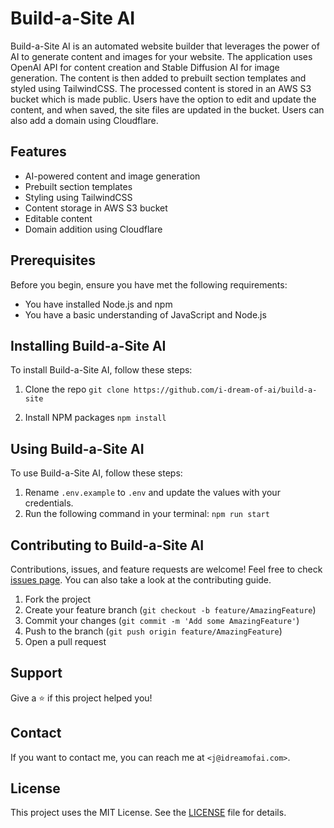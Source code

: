 # Build-a-Site AI

Build-a-Site AI is an automated website builder that leverages the power of AI to generate content and images for your website. The application uses OpenAI API for content creation and Stable Diffusion AI for image generation. The content is then added to prebuilt section templates and styled using TailwindCSS. The processed content is stored in an AWS S3 bucket which is made public. Users have the option to edit and update the content, and when saved, the site files are updated in the bucket. Users can also add a domain using Cloudflare.

## Features

- AI-powered content and image generation
- Prebuilt section templates
- Styling using TailwindCSS
- Content storage in AWS S3 bucket
- Editable content
- Domain addition using Cloudflare

## Prerequisites

Before you begin, ensure you have met the following requirements:

- You have installed Node.js and npm
- You have a basic understanding of JavaScript and Node.js

## Installing Build-a-Site AI

To install Build-a-Site AI, follow these steps:

1. Clone the repo
```git clone https://github.com/i-dream-of-ai/build-a-site```

2. Install NPM packages
```npm install```


## Using Build-a-Site AI

To use Build-a-Site AI, follow these steps:

1. Rename `.env.example` to `.env` and update the values with your credentials.
2. Run the following command in your terminal:
```npm run start```


## Contributing to Build-a-Site AI

Contributions, issues, and feature requests are welcome! Feel free to check [issues page](https://github.com/i-dream-of-ai/build-a-site/issues). You can also take a look at the contributing guide.

1. Fork the project
2. Create your feature branch (`git checkout -b feature/AmazingFeature`)
3. Commit your changes (`git commit -m 'Add some AmazingFeature'`)
4. Push to the branch (`git push origin feature/AmazingFeature`)
5. Open a pull request

## Support

Give a ⭐️ if this project helped you!

## Contact

If you want to contact me, you can reach me at `<j@idreamofai.com>`.

## License

This project uses the MIT License. See the [LICENSE](LICENSE) file for details.